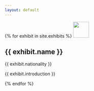 ```yaml
---
layout: default
---
```


<div class="row">
     <div class="column">
         <div class="card">
            {% for exhibit in site.exhibits %}
            <img src= "{{ exhibit.image-url }}" style="width: 50px;">
            <div class="container">
                <h2>{{ exhibit.name }}</h2>
                <p>{{ exhibit.nationality }}</p>
                <p>{{ exhibit.introduction }}</p>
            </div>
            {% endfor %}
        </div>
    </div>
 </div>

